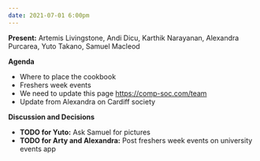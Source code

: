 ```yaml
---
date: 2021-07-01 6:00pm
---
```


**Present:** Artemis Livingstone, Andi Dicu, Karthik Narayanan, Alexandra Purcarea, Yuto Takano, Samuel Macleod

**Agenda**

- Where to place the cookbook
- Freshers week events
- We need to update this page https://comp-soc.com/team
- Update from Alexandra on Cardiff society

**Discussion and Decisions**

- **TODO for Yuto:** Ask Samuel for pictures
- **TODO for Arty and Alexandra:** Post freshers week events on university events app

